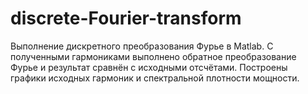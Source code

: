# discrete-Fourier-transform
Выполнение дискретного преобразования Фурье в Matlab. С полученными гармониками выполнено обратное преобразование Фурье и результат сравнён с исходными отсчётами. Построены графики исходных гармоник и спектральной плотности мощности.
